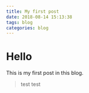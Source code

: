 ```yaml
---
title: My first post
date: 2018-08-14 15:13:38
tags: blog
categories: blog
---
```

# Hello 
This is my first post in this blog.
> test test